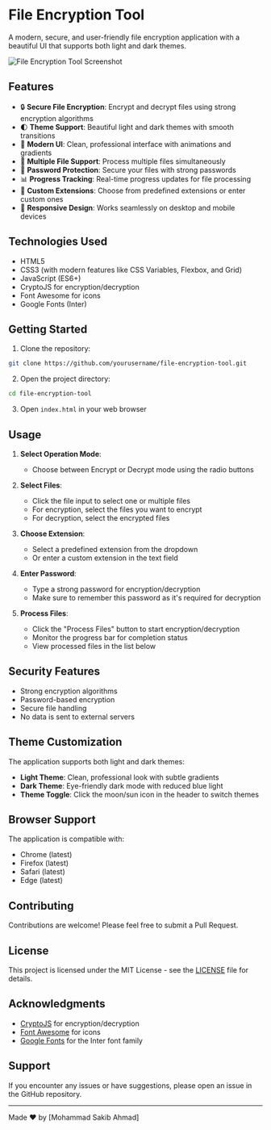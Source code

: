 # File Encryption Tool

A modern, secure, and user-friendly file encryption application with a beautiful UI that supports both light and dark themes.

![File Encryption Tool Screenshot](screenshot.png)

## Features

- 🔒 **Secure File Encryption**: Encrypt and decrypt files using strong encryption algorithms
- 🌓 **Theme Support**: Beautiful light and dark themes with smooth transitions
- 🎨 **Modern UI**: Clean, professional interface with animations and gradients
- 📁 **Multiple File Support**: Process multiple files simultaneously
- 🔑 **Password Protection**: Secure your files with strong passwords
- 📊 **Progress Tracking**: Real-time progress updates for file processing
- 🎯 **Custom Extensions**: Choose from predefined extensions or enter custom ones
- 📱 **Responsive Design**: Works seamlessly on desktop and mobile devices

## Technologies Used

- HTML5
- CSS3 (with modern features like CSS Variables, Flexbox, and Grid)
- JavaScript (ES6+)
- CryptoJS for encryption/decryption
- Font Awesome for icons
- Google Fonts (Inter)

## Getting Started

1. Clone the repository:
```bash
git clone https://github.com/yourusername/file-encryption-tool.git
```

2. Open the project directory:
```bash
cd file-encryption-tool
```

3. Open `index.html` in your web browser

## Usage

1. **Select Operation Mode**:
   - Choose between Encrypt or Decrypt mode using the radio buttons

2. **Select Files**:
   - Click the file input to select one or multiple files
   - For encryption, select the files you want to encrypt
   - For decryption, select the encrypted files

3. **Choose Extension**:
   - Select a predefined extension from the dropdown
   - Or enter a custom extension in the text field

4. **Enter Password**:
   - Type a strong password for encryption/decryption
   - Make sure to remember this password as it's required for decryption

5. **Process Files**:
   - Click the "Process Files" button to start encryption/decryption
   - Monitor the progress bar for completion status
   - View processed files in the list below

## Security Features

- Strong encryption algorithms
- Password-based encryption
- Secure file handling
- No data is sent to external servers

## Theme Customization

The application supports both light and dark themes:

- **Light Theme**: Clean, professional look with subtle gradients
- **Dark Theme**: Eye-friendly dark mode with reduced blue light
- **Theme Toggle**: Click the moon/sun icon in the header to switch themes

## Browser Support

The application is compatible with:
- Chrome (latest)
- Firefox (latest)
- Safari (latest)
- Edge (latest)

## Contributing

Contributions are welcome! Please feel free to submit a Pull Request.

## License

This project is licensed under the MIT License - see the [LICENSE](LICENSE) file for details.

## Acknowledgments

- [CryptoJS](https://github.com/brix/crypto-js) for encryption/decryption
- [Font Awesome](https://fontawesome.com/) for icons
- [Google Fonts](https://fonts.google.com/) for the Inter font family

## Support

If you encounter any issues or have suggestions, please open an issue in the GitHub repository.

---

Made  ❤️ by [Mohammad Sakib Ahmad] 
